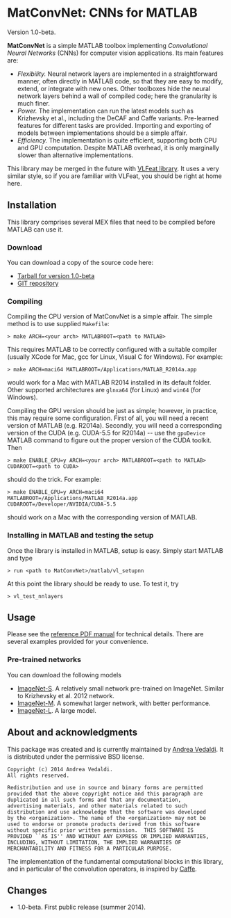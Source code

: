 # MatConvNet: CNNs for MATLAB

Version 1.0-beta.

**MatConvNet** is a simple MATLAB toolbox implementing *Convolutional
Neural Networks* (CNNs) for computer vision applications. Its main
features are:

- *Flexibility.* Neural network layers are implemented in a
  straightforward manner, often directly in MATLAB code, so that they
  are easy to modify, extend, or integrate with new ones. Other
  toolboxes hide the neural network layers behind a wall of compiled
  code; here the granularity is much finer.
- *Power.* The implementation can run the latest models such as
  Krizhevsky et al., including the DeCAF and Caffe
  variants. Pre-learned features for different tasks are provided.
  Importing and exporting of models between implementations should be
  a simple affair.
- *Efficiency.* The implementation is quite efficient, supporting both
  CPU and GPU computation. Despite MATLAB overhead, it is only
  marginally slower than alternative implementations.

This library may be merged in the future with
[VLFeat library](http://www.vlfeat.org/). It uses a very similar
style, so if you are familiar with VLFeat, you should be right at home
here.

## Installation

This library comprises several MEX files that need to be compiled
before MATLAB can use it.

### Download

You can download a copy of the source code here:

- [Tarball for version 1.0-beta](download/matconvnet-1.0-beta.tar.gz)
- [GIT repository](http://www.github.com/vlfeat/matconvnet.git)

### Compiling

Compiling the CPU version of MatConvNet is a simple affair. The simple
method is to use supplied `Makefile`:

    > make ARCH=<your arch> MATLABROOT=<path to MATLAB>

This requires MATLAB to be correctly configured with a suitable
compiler (usually XCode for Mac, gcc for Linux, Visual C for Windows).
For example:

    > make ARCH=maci64 MATLABROOT=/Applications/MATLAB_R2014a.app

would work for a Mac with MATLAB R2014 installed in its default
folder. Other supported architectures are `glnxa64` (for Linux) and
`win64` (for Windows).

Compiling the GPU version should be just as simple; however, in
practice, this may require some configuration. First of all, you will
need a recent version of MATLAB (e.g. R2014a). Secondly, you will need
a corresponding version of the CUDA (e.g. CUDA-5.5 for R2014a) -- use
the `gpuDevice` MATLAB command to figure out the proper version of the
CUDA toolkit. Then

    > make ENABLE_GPU=y ARCH=<your arch> MATLABROOT=<path to MATLAB> CUDAROOT=<path to CUDA>

should do the trick. For example:

    > make ENABLE_GPU=y ARCH=maci64 MATLABROOT=/Applications/MATLAB_R2014a.app CUDAROOT=/Developer/NVIDIA/CUDA-5.5

should work on a Mac with the corresponding version of MATLAB.

### Installing in MATLAB and testing the setup

Once the library is installed in MATLAB, setup is easy. Simply start MATLAB
and type

    > run <path to MatConvNet>/matlab/vl_setupnn

At this point the library should be ready to use. To test it, try

    > vl_test_nnlayers

## Usage

Please see the [reference PDF manual](matconvnet-manual.pdf) for
technical details. There are several examples provided for your
convenience.

### Pre-trained networks

You can download the following models

- [ImageNet-S](). A relatively small network pre-trained on
  ImageNet. Similar to Krizhevsky et al. 2012 network.
- [ImageNet-M](). A somewhat larger network, with better performance.
- [ImageNet-L](). A large model.

## About and acknowledgments

This package was created and is currently maintained by
[Andrea Vedaldi](http://www.robots.ox.ac.uk/~vedaldi). It is
distributed under the permissive BSD license.

    Copyright (c) 2014 Andrea Vedaldi.
    All rights reserved.

    Redistribution and use in source and binary forms are permitted
    provided that the above copyright notice and this paragraph are
    duplicated in all such forms and that any documentation,
    advertising materials, and other materials related to such
    distribution and use acknowledge that the software was developed
    by the <organization>. The name of the <organization> may not be
    used to endorse or promote products derived from this software
    without specific prior written permission.  THIS SOFTWARE IS
    PROVIDED ``AS IS'' AND WITHOUT ANY EXPRESS OR IMPLIED WARRANTIES,
    INCLUDING, WITHOUT LIMITATION, THE IMPLIED WARRANTIES OF
    MERCHANTABILITY AND FITNESS FOR A PARTICULAR PURPOSE.

The implementation of the fundamental computational blocks in this
library, and in particular of the convolution operators, is inspired
by [Caffe](http://caffe.berkeleyvision.org).

## Changes

- 1.0-beta. First public release (summer 2014).
